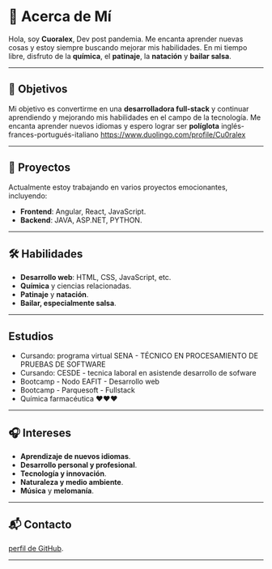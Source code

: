# 🌟 Acerca de Mí

Hola, soy **Cuoralex**, Dev post pandemia. Me encanta aprender nuevas cosas y estoy siempre buscando mejorar mis habilidades. 
En mi tiempo libre, disfruto de la **química**, el **patinaje**, la **natación** y **bailar salsa**.

---

## 🎯 Objetivos

Mi objetivo es convertirme en una **desarrolladora full-stack** y continuar aprendiendo y mejorando mis habilidades en el campo de la tecnología.
Me encanta aprender nuevos idiomas y espero lograr ser **políglota** inglés-frances-portugués-italiano https://www.duolingo.com/profile/Cu0ralex

---

## 🚀 Proyectos

Actualmente estoy trabajando en varios proyectos emocionantes, incluyendo:

- **Frontend**: Angular, React, JavaScript.
- **Backend**: JAVA, ASP.NET, PYTHON.

---

## 🛠️ Habilidades

- **Desarrollo web**: HTML, CSS, JavaScript, etc.
- **Química** y ciencias relacionadas.
- **Patinaje** y **natación**.
- **Bailar, especialmente salsa**.

---

## Estudios
- Cursando: programa virtual SENA - TÉCNICO EN PROCESAMIENTO DE PRUEBAS DE SOFTWARE
- Cursando: CESDE - tecnica laboral en asistende desarrollo de sofware
- Bootcamp - Nodo EAFIT - Desarrollo web
- Bootcamp - Parquesoft - Fullstack
- Química farmacéutica ❤️❤️❤️

---

## 🎧 Intereses

- **Aprendizaje de nuevos idiomas**.
- **Desarrollo personal y profesional**.
- **Tecnología y innovación**.
- **Naturaleza y medio ambiente**.
- **Música** y **melomanía**.

---

## 📬 Contacto

[perfil de GitHub](https://github.com/Cuoralex).

---


